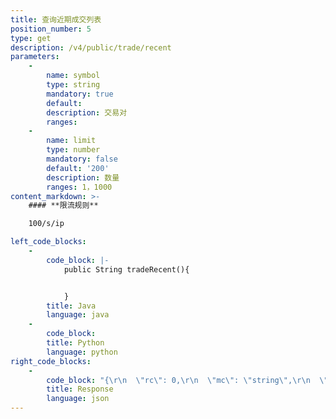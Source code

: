 ```yaml
---
title: 查询近期成交列表
position_number: 5
type: get
description: /v4/public/trade/recent
parameters:
    -
        name: symbol
        type: string
        mandatory: true
        default:
        description: 交易对
        ranges:
    -
        name: limit
        type: number
        mandatory: false
        default: '200'
        description: 数量
        ranges: 1，1000
content_markdown: >-
    #### **限流规则**

    100/s/ip

left_code_blocks:
    -
        code_block: |-
            public String tradeRecent(){


            }
        title: Java
        language: java
    -
        code_block:
        title: Python
        language: python
right_code_blocks:
    -
        code_block: "{\r\n  \"rc\": 0,\r\n  \"mc\": \"string\",\r\n  \"ma\": [\r\n    {}\r\n  ],\r\n  \"result\": [\r\n    {\r\n      \"i\": 0,   //ID\r\n      \"t\": 0,   //成交时间(time)\r\n      \"p\": \"string\", //成交价(price)\r\n      \"q\": \"string\",  //成交量(quantity)\r\n      \"v\": \"string\",  //成交额(volume)\r\n      \"b\": true   //方向(buyerMaker)\r\n    }\r\n  ]\r\n}"
        title: Response
        language: json
---
```

